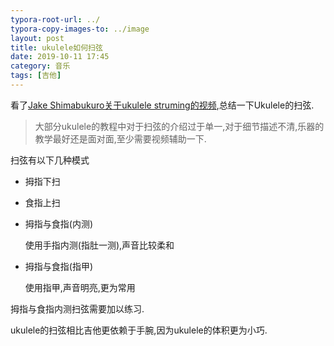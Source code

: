 ```yaml
---
typora-root-url: ../
typora-copy-images-to: ../image
layout: post
title: ukulele如何扫弦
date: 2019-10-11 17:45
category: 音乐
tags: [吉他]
---
```


看了[Jake Shimabukuro关于ukulele struming的视频](https://www.youtube.com/watch?v=eufeQNx5xXg&list=PLP6Aq7I2cpNjlOXYqLWGJv6j3b9WD0Jx3&index=2&t=0s),总结一下Ukulele的扫弦.

> 大部分ukulele的教程中对于扫弦的介绍过于单一,对于细节描述不清,乐器的教学最好还是面对面,至少需要视频辅助一下.

扫弦有以下几种模式

- 拇指下扫

- 食指上扫

- 拇指与食指(内测)

  使用手指内测(指肚一测),声音比较柔和

- 拇指与食指(指甲)

  使用指甲,声音明亮,更为常用

拇指与食指内测扫弦需要加以练习.

ukulele的扫弦相比吉他更依赖于手腕,因为ukulele的体积更为小巧.